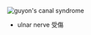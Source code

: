 ![guyon's canal syndrome](https://www.eorthopod.com/images/ContentImages/hand/hand_guyon_canal/hand_guyon_canal_anat03.jpg)
- ulnar nerve 受傷